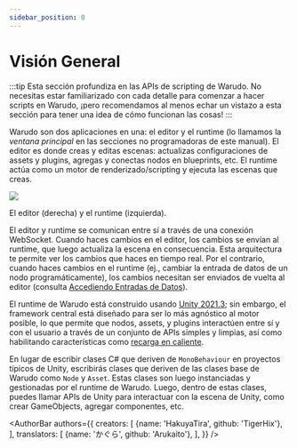 ```yaml
---
sidebar_position: 0
---
```


# Visión General

:::tip
Esta sección profundiza en las APIs de scripting de Warudo. No necesitas estar familiarizado con cada detalle para comenzar a hacer scripts en Warudo, ¡pero recomendamos al menos echar un vistazo a esta sección para tener una idea de cómo funcionan las cosas!
:::

Warudo son dos aplicaciones en una: el editor y el runtime (lo llamamos la _ventana principal_ en las secciones no programadoras de este manual). El editor es donde creas y editas escenas: actualizas configuraciones de assets y plugins, agregas y conectas nodos en blueprints, etc. El runtime actúa como un motor de renderizado/scripting y ejecuta las escenas que creas.

![](/doc-img/en-scripting-concepts-1.png)
<p class="img-desc">El editor (derecha) y el runtime (izquierda).</p>

El editor y runtime se comunican entre sí a través de una conexión WebSocket. Cuando haces cambios en el editor, los cambios se envían al runtime, que luego actualiza la escena en consecuencia. Esta arquitectura te permite ver los cambios que haces en tiempo real. Por el contrario, cuando haces cambios en el runtime (ej., cambiar la entrada de datos de un nodo programáticamente), los cambios necesitan ser enviados de vuelta al editor (consulta [Accediendo Entradas de Datos](ports-and-triggers#accessing-data-inputs)).

El runtime de Warudo está construido usando [Unity 2021.3](https://unity.com/); sin embargo, el framework central está diseñado para ser lo más agnóstico al motor posible, lo que permite que nodos, assets, y plugins interactúen entre sí y con el usuario a través de un conjunto de APIs simples y limpias, así como habilitando características como [recarga en caliente](../playground).

En lugar de escribir clases C# que deriven de `MonoBehaviour` en proyectos típicos de Unity, escribirás clases que deriven de las clases base de Warudo como `Node` y `Asset`. Estas clases son luego instanciadas y gestionadas por el runtime de Warudo. Luego, dentro de estas clases, puedes llamar APIs de Unity para interactuar con la escena de Unity, como crear GameObjects, agregar componentes, etc.

<AuthorBar authors={{
creators: [
{name: 'HakuyaTira', github: 'TigerHix'},
],
translators: [
{name: 'かぐら', github: 'Arukaito'},
],
}} />
